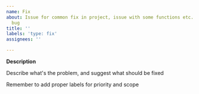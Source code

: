 ```yaml
---
name: Fix
about: Issue for common fix in project, issue with some functions etc. It's not a
  bug
title: ''
labels: 'type: fix'
assignees: ''

---
```


**Description**

Describe what's the problem, and suggest what should be fixed


Remember to add proper labels for priority and scope
